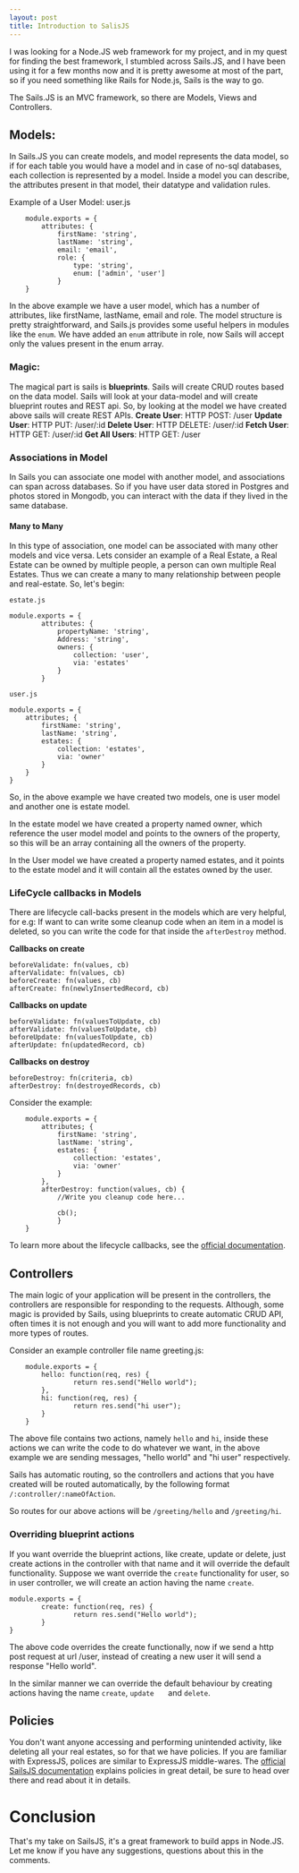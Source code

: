 ```yaml
---
layout: post
title: Introduction to SalisJS
---
```


I was looking for a Node.JS web framework for my project, and in my quest for finding the best framework, I stumbled across Sails.JS, and I have been using it for a few months now and it is pretty awesome at most of the part, so if you need something like Rails for Node.js, Sails is the way to go.

The Sails.JS is an MVC framework, so there are Models, Views and Controllers.

## Models:
In Sails.JS you can create models, and model represents the data model, so if for each table you would have a model and in case of no-sql databases, each collection is represented by a model.
Inside a model you can describe, the attributes present in that model, their datatype and validation rules.

Example of a User Model:
	user.js
	
		module.exports = {
			attributes: {
				firstName: 'string',
				lastName: 'string',
				email: 'email',
				role: {
					type: 'string',
					enum: ['admin', 'user']
				}
		}

In the above example we have a user model, which has a number of attributes, like firstName, lastName, email and role.
The model structure is pretty straightforward, and Sails.js provides some useful helpers in modules like the `enum`.
We have added an `enum` attribute in role, now Sails will accept only the values present in the enum array.

### Magic:
The magical part is sails is **blueprints**. Sails will create CRUD routes based on the data model. 
Sails will look at your data-model and will create blueprint routes and REST api.
So, by looking at the model we have created above sails will create REST APIs.
**Create User**:		HTTP POST:		/user 
**Update User**:		HTTP PUT: 		/user/:id
**Delete User**:		HTTP DELETE: /user/:id
**Fetch User**:			HTTP GET: 		/user/:id
**Get All Users**:	HTTP GET: 		/user 
 
### Associations in Model
In Sails you can associate one model with another model, and associations can span across databases.
So if you have user data stored in Postgres and photos stored in Mongodb, you can interact with the data if they lived in the same database.

#### Many to Many
In this type of association, one model can be associated with many other models and vice versa.
Lets consider an example of a Real Estate, a Real Estate can be owned by multiple people, a person can own multiple Real Estates.
Thus we can create a many to many relationship between people and real-estate.
So, let's begin:

	estate.js
	
	module.exports = {
			attributes: {
				propertyName: 'string',
				Address: 'string',
				owners: {
					collection: 'user',
					via: 'estates'
				}
			}

	user.js

	module.exports = {
		attributes; {
			firstName: 'string',
			lastName: 'string',
			estates: {
				collection: 'estates',
				via: 'owner'
			}
		}
	}

So, in the above example we have created two models, one is user model and another one is estate model.

In the estate model we have created a property named owner, which reference the user model model and points to the owners of the property, so this will be an array containing all the owners of the property.

In the User model we have created a property named estates, and it points to the estate model and it will contain all the estates owned by the user.

### LifeCycle callbacks in Models
There are lifecycle call-backs present in the models which are very helpful, for e.g: If want to can write some cleanup code when an item in a model is deleted, so you can write the code for that inside the `afterDestroy` method.

**Callbacks on create**

	beforeValidate: fn(values, cb)
	afterValidate: fn(values, cb)
	beforeCreate: fn(values, cb)
	afterCreate: fn(newlyInsertedRecord, cb)

**Callbacks on update**

	beforeValidate: fn(valuesToUpdate, cb)
	afterValidate: fn(valuesToUpdate, cb)
	beforeUpdate: fn(valuesToUpdate, cb)
	afterUpdate: fn(updatedRecord, cb)

**Callbacks on destroy**

	beforeDestroy: fn(criteria, cb)
	afterDestroy: fn(destroyedRecords, cb)

Consider the example:

		module.exports = {
			attributes; {
				firstName: 'string',
				lastName: 'string',
				estates: {
					collection: 'estates',
					via: 'owner'
				}
			},
			afterDestroy: function(values, cb) {
				//Write you cleanup code here...

				cb();
				}
		}

To learn more about the lifecycle callbacks, see the [official documentation](http://sailsjs.org/#/documentation/concepts/ORM/Lifecyclecallbacks.html).

## Controllers
The main logic of your application will be present in the controllers, the controllers are responsible for responding to the requests.
Although, some magic is provided by Sails, using blueprints to create automatic CRUD API, often times it is not enough and you will want to add more functionality and more types of routes.

Consider an example controller file name greeting.js:

		module.exports = {
			hello: function(req, res) {
					return res.send("Hello world");
			},
			hi: function(req, res) {
					return res.send("hi user");
			}
		}
	
The above file contains two actions, namely `hello` and `hi`, inside these actions we can write the code to do whatever we want, in the above example we are sending messages, "hello world" and "hi user" respectively.

Sails has automatic routing, so the controllers and actions that you have created will be routed automatically, by the following format `/:controller/:nameOfAction`.

So routes for our above actions will be `/greeting/hello` and `/greeting/hi`.

### Overriding blueprint actions
If you want override the blueprint actions, like create, update or delete, just create actions in the controller with that name and it will override the default functionality.
Suppose we want override the `create` functionality for user, so in user controller, we will create an action having the name `create`.

	module.exports = {
			create: function(req, res) {
					return res.send("Hello world");
			}
	}

The above code overrides the create functionally, now if we send a http post request at url /user, instead of creating a new user it will send a response "Hello world".

In the similar manner we can override the default behaviour by creating actions having the name `create`, `update	` and `delete`.


## Policies
You don't want anyone accessing and performing unintended activity, like deleting all your real estates, so for that we have policies.
If you are familiar with ExpressJS, polices are similar to ExpressJS middle-wares.
The [official SailsJS documentation](http://sailsjs.org/#/documentation/concepts/Policies) explains policies in great detail, be sure to head over there and read about it in details.

# Conclusion
That's my take on SailsJS, it's a great framework to build apps in Node.JS.
Let me know if you have any suggestions, questions about this in the comments.



